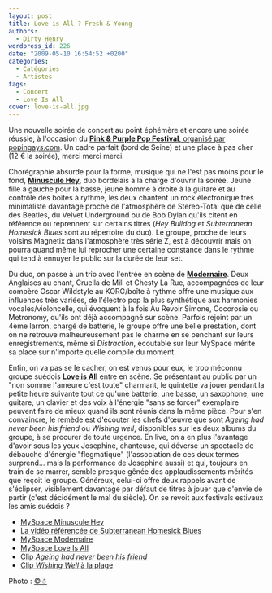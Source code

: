 ```yaml
---
layout: post
title: Love is All ? Fresh & Young
authors:
  - Dirty Henry
wordpress_id: 226
date: "2009-05-10 16:54:52 +0200"
categories:
  - Catégories
  - Artistes
tags:
  - Concert
  - Love Is All
cover: love-is-all.jpg
---
```


Une nouvelle soirée de concert au point éphémère et encore une soirée réussie, à
l'occasion du [**Pink & Purple Pop Festival**, organisé par popingays.com][1].
Un cadre parfait (bord de Seine) et une place à pas cher (12 € la soirée), merci
merci merci.

Chorégraphie absurde pour la forme, musique qui ne l'est pas moins pour le fond,
[**Minuscule Hey**][2], duo bordelais a la charge d'ouvrir la soirée. Jeune
fille à gauche pour la basse, jeune homme à droite à la guitare et au contrôle
des boîtes à rythme, les deux chantent un rock électronique très minimaliste
davantage proche de l'atmosphère de Stereo-Total que de celle des Beatles, du
Velvet Underground ou de Bob Dylan qu'ils citent en référence ou reprennent sur
certains titres (_Hey Bulldog_ et _Subterranean Homesick Blues_ sont au
répertoire du duo). Le groupe, proche de leurs voisins Magnetix dans
l'atmosphère très série Z, est à découvrir mais on pourra quand même lui
reprocher une certaine constance dans le rythme qui tend à ennuyer le public sur
la durée de leur set.

Du duo, on passe à un trio avec l'entrée en scène de [**Modernaire**][3]. Deux
Anglaises au chant, Cruella de Mill et Chesty La Rue, accompagnées de leur
compère Oscar Wildstyle au KORG/boîte à rythme offre une musique aux influences
très variées, de l'électro pop la plus synthétique aux harmonies
vocales/violoncelle, qui évoquent à la fois Au Revoir Simone, Cocorosie ou
Metronomy, qu'ils ont déjà accompagné sur scène. Parfois rejoint par un 4ème
larron, chargé de batterie, le groupe offre une belle prestation, dont on ne
retrouve malheureusement pas le charme en se penchant sur leurs enregistrements,
même si _Distraction_, écoutable sur leur MySpace mérite sa place sur n'importe
quelle compile du moment.

Enfin, on va pas se le cacher, on est venus pour eux, le trop méconnu groupe
suédois [**Love is All**][4] entre en scène. Se présentant au public par un "non
somme l'ameure c'est toute" charmant, le quintette va jouer pendant la petite
heure suivante tout ce qu'une batterie, une basse, un saxophone, une guitare, un
clavier et des voix à l'énergie "sans se forcer" exemplaire peuvent faire de
mieux quand ils sont réunis dans la même pièce. Pour s'en convaincre, le remède
est d'écouter les chefs d'œuvre que sont _Ageing had never been his friend_ ou
_Wishing well_, disponibles sur les deux albums du groupe, à se procurer de
toute urgence. En live, on a en plus l'avantage d'avoir sous les yeux Josephine,
chanteuse, qui déverse un spectacle de débauche d'énergie "flegmatique"
(l'association de ces deux termes surprend… mais la performance de Josephine
aussi) et qui, toujours en train de se marrer, semble presque gênée des
applaudissements mérités que reçoit le groupe. Généreux, celui-ci offre deux
rappels avant de s'éclipser, visiblement davantage par défaut de titres à jouer
que d'envie de partir (c'est décidément le mal du siècle). On se revoit aux
festivals estivaux les amis suédois ?

- [MySpace Minuscule Hey](http://www.myspace.com/minusculehey)
- [La vidéo référencée de Subterranean Homesick Blues](http://www.youtube.com/watch?v=__-RVRoGgLM)
- [MySpace Modernaire][3]
- [MySpace Love Is All][4]
- [Clip _Ageing had never been his friend_][5]
- [Clip _Wishing Well_ à la plage][6]

Photo : [©☃](http://www.flickr.com/photos/cv47al/)

[1]: http://www.popingays.com/popingays-association-lgbt-a-propos/
[2]: http://www.facebook.com/minusculeheypage
[3]: http://www.myspace.com/modernairetheband
[4]: http://myspace.com/loveisall8
[5]: http://www.youtube.com/watch?v=3jRWa-6qX5M
[6]: http://www.youtube.com/watch?v=wPciRpw3oCg
